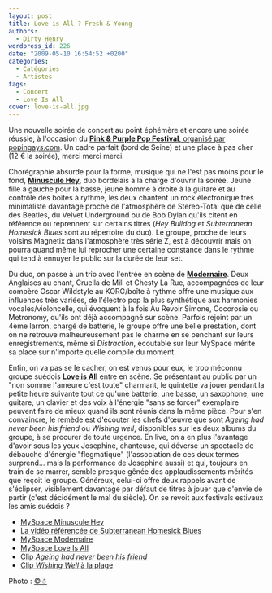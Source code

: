 ```yaml
---
layout: post
title: Love is All ? Fresh & Young
authors:
  - Dirty Henry
wordpress_id: 226
date: "2009-05-10 16:54:52 +0200"
categories:
  - Catégories
  - Artistes
tags:
  - Concert
  - Love Is All
cover: love-is-all.jpg
---
```


Une nouvelle soirée de concert au point éphémère et encore une soirée réussie, à
l'occasion du [**Pink & Purple Pop Festival**, organisé par popingays.com][1].
Un cadre parfait (bord de Seine) et une place à pas cher (12 € la soirée), merci
merci merci.

Chorégraphie absurde pour la forme, musique qui ne l'est pas moins pour le fond,
[**Minuscule Hey**][2], duo bordelais a la charge d'ouvrir la soirée. Jeune
fille à gauche pour la basse, jeune homme à droite à la guitare et au contrôle
des boîtes à rythme, les deux chantent un rock électronique très minimaliste
davantage proche de l'atmosphère de Stereo-Total que de celle des Beatles, du
Velvet Underground ou de Bob Dylan qu'ils citent en référence ou reprennent sur
certains titres (_Hey Bulldog_ et _Subterranean Homesick Blues_ sont au
répertoire du duo). Le groupe, proche de leurs voisins Magnetix dans
l'atmosphère très série Z, est à découvrir mais on pourra quand même lui
reprocher une certaine constance dans le rythme qui tend à ennuyer le public sur
la durée de leur set.

Du duo, on passe à un trio avec l'entrée en scène de [**Modernaire**][3]. Deux
Anglaises au chant, Cruella de Mill et Chesty La Rue, accompagnées de leur
compère Oscar Wildstyle au KORG/boîte à rythme offre une musique aux influences
très variées, de l'électro pop la plus synthétique aux harmonies
vocales/violoncelle, qui évoquent à la fois Au Revoir Simone, Cocorosie ou
Metronomy, qu'ils ont déjà accompagné sur scène. Parfois rejoint par un 4ème
larron, chargé de batterie, le groupe offre une belle prestation, dont on ne
retrouve malheureusement pas le charme en se penchant sur leurs enregistrements,
même si _Distraction_, écoutable sur leur MySpace mérite sa place sur n'importe
quelle compile du moment.

Enfin, on va pas se le cacher, on est venus pour eux, le trop méconnu groupe
suédois [**Love is All**][4] entre en scène. Se présentant au public par un "non
somme l'ameure c'est toute" charmant, le quintette va jouer pendant la petite
heure suivante tout ce qu'une batterie, une basse, un saxophone, une guitare, un
clavier et des voix à l'énergie "sans se forcer" exemplaire peuvent faire de
mieux quand ils sont réunis dans la même pièce. Pour s'en convaincre, le remède
est d'écouter les chefs d'œuvre que sont _Ageing had never been his friend_ ou
_Wishing well_, disponibles sur les deux albums du groupe, à se procurer de
toute urgence. En live, on a en plus l'avantage d'avoir sous les yeux Josephine,
chanteuse, qui déverse un spectacle de débauche d'énergie "flegmatique"
(l'association de ces deux termes surprend… mais la performance de Josephine
aussi) et qui, toujours en train de se marrer, semble presque gênée des
applaudissements mérités que reçoit le groupe. Généreux, celui-ci offre deux
rappels avant de s'éclipser, visiblement davantage par défaut de titres à jouer
que d'envie de partir (c'est décidément le mal du siècle). On se revoit aux
festivals estivaux les amis suédois ?

- [MySpace Minuscule Hey](http://www.myspace.com/minusculehey)
- [La vidéo référencée de Subterranean Homesick Blues](http://www.youtube.com/watch?v=__-RVRoGgLM)
- [MySpace Modernaire][3]
- [MySpace Love Is All][4]
- [Clip _Ageing had never been his friend_][5]
- [Clip _Wishing Well_ à la plage][6]

Photo : [©☃](http://www.flickr.com/photos/cv47al/)

[1]: http://www.popingays.com/popingays-association-lgbt-a-propos/
[2]: http://www.facebook.com/minusculeheypage
[3]: http://www.myspace.com/modernairetheband
[4]: http://myspace.com/loveisall8
[5]: http://www.youtube.com/watch?v=3jRWa-6qX5M
[6]: http://www.youtube.com/watch?v=wPciRpw3oCg
